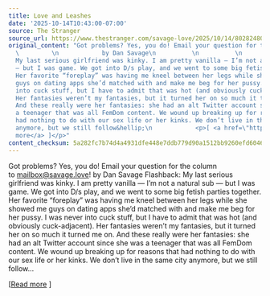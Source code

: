 ```yaml
---
title: Love and Leashes
date: '2025-10-14T10:43:00-07:00'
source: The Stranger
source_url: https://www.thestranger.com/savage-love/2025/10/14/80282480/love-and-leashes
original_content: "Got problems? Yes, you do! Email your question for the column to mailbox@savage.love!\n
  \         \n            by Dan Savage\n          \n          \n          \n            Flashback:
  My last serious girlfriend was kinky. I am pretty vanilla — I’m not a natural sub
  — but I was game. We got into D/s play, and we went to some big fetish parties together.
  Her favorite “foreplay” was having me kneel between her legs while she showed me
  guys on dating apps she’d matched with and make me beg for her pussy. I was never
  into cuck stuff, but I have to admit that was hot (and obviously cuck-adjacent).
  Her fantasies weren’t my fantasies, but it turned her on so much it turned me on.
  And these really were her fantasies: she had an alt Twitter account since she was
  a teenager that was all FemDom content. We wound up breaking up for reasons that
  had nothing to do with our sex life or her kinks. We don’t live in the same city
  anymore, but we still follow&hellip;\n            <p>[ <a href=\"https://www.thestranger.com/savage-love/2025/10/14/80282480/love-and-leashes\">Read
  more</a> ]</p>"
content_checksum: 5a282fc7b74d4a4931dfe448e7ddb779d90a1512bb9260efd6046013d95eb24b
---
```


Got problems? Yes, you do! Email your question for the column to&nbsp;mailbox@savage.love! by Dan Savage Flashback: My last serious girlfriend was kinky. I am pretty vanilla — I’m not a natural sub — but I was game. We got into D/s play, and we went to some big fetish parties together. Her favorite “foreplay” was having me kneel between her legs while she showed me guys on dating apps she’d matched with and make me beg for her pussy. I was never into cuck stuff, but I have to admit that was hot (and obviously cuck-adjacent). Her fantasies weren’t my fantasies, but it turned her on so much it turned me on. And these really were her fantasies: she had an alt Twitter account since she was a teenager that was all FemDom content. We wound up breaking up for reasons that had nothing to do with our sex life or her kinks. We don’t live in the same city anymore, but we still follow…

[[Read more](https://www.thestranger.com/savage-love/2025/10/14/80282480/love-and-leashes) ]

